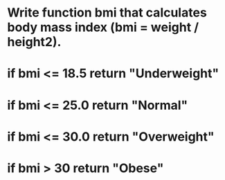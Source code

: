# Write function bmi that calculates body mass index (bmi = weight / height2).

# if bmi <= 18.5 return "Underweight"

# if bmi <= 25.0 return "Normal"

# if bmi <= 30.0 return "Overweight"

#  if bmi > 30 return "Obese"